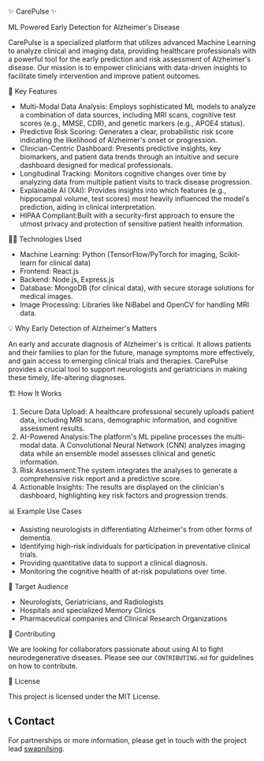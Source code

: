 ✨ CarePulse ✨

 ML Powered Early Detection for Alzheimer's Disease

CarePulse is a specialized platform that utilizes advanced Machine Learning to analyze clinical and imaging data, providing healthcare professionals with a powerful tool for the early prediction and risk assessment of Alzheimer's disease. Our mission is to empower clinicians with data-driven insights to facilitate timely intervention and improve patient outcomes.


🚀 Key Features

-   Multi-Modal Data Analysis: Employs sophisticated ML models to analyze a combination of data sources, including MRI scans, cognitive test scores (e.g., MMSE, CDR), and genetic markers (e.g., APOE4 status).
-   Predictive Risk Scoring: Generates a clear, probabilistic risk score indicating the likelihood of Alzheimer's onset or progression.
-   Clinician-Centric Dashboard: Presents predictive insights, key biomarkers, and patient data trends through an intuitive and secure dashboard designed for medical professionals.
-   Longitudinal Tracking: Monitors cognitive changes over time by analyzing data from multiple patient visits to track disease progression.
-   Explainable AI (XAI): Provides insights into which features (e.g., hippocampal volume, test scores) most heavily influenced the model's prediction, aiding in clinical interpretation.
-   HIPAA Compliant:Built with a security-first approach to ensure the utmost privacy and protection of sensitive patient health information.

🧑‍💻 Technologies Used

-   Machine Learning: Python (TensorFlow/PyTorch for imaging, Scikit-learn for clinical data)
-   Frontend: React.js
-   Backend: Node.js, Express.js
-   Database: MongoDB (for clinical data), with secure storage solutions for medical images.
-   Image Processing: Libraries like NiBabel and OpenCV for handling MRI data.


💡 Why Early Detection of Alzheimer's Matters

An early and accurate diagnosis of Alzheimer's is critical. It allows patients and their families to plan for the future, manage symptoms more effectively, and gain access to emerging clinical trials and therapies. CarePulse provides a crucial tool to support neurologists and geriatricians in making these timely, life-altering diagnoses.



🏗️ How It Works

1.  Secure Data Upload: A healthcare professional securely uploads patient data, including MRI scans, demographic information, and cognitive assessment results.
2.  AI-Powered Analysis:The platform's ML pipeline processes the multi-modal data. A Convolutional Neural Network (CNN) analyzes imaging data while an ensemble model assesses clinical and genetic information.
3.  Risk Assessment:The system integrates the analyses to generate a comprehensive risk report and a predictive score.
4.  Actionable Insights: The results are displayed on the clinician's dashboard, highlighting key risk factors and progression trends.



📊 Example Use Cases

-   Assisting neurologists in differentiating Alzheimer's from other forms of dementia.
-   Identifying high-risk individuals for participation in preventative clinical trials.
-   Providing quantitative data to support a clinical diagnosis.
-   Monitoring the cognitive health of at-risk populations over time.



🏥 Target Audience

-   Neurologists, Geriatricians, and Radiologists
-   Hospitals and specialized Memory Clinics
-   Pharmaceutical companies and Clinical Research Organizations


🤝 Contributing

We are looking for collaborators passionate about using AI to fight neurodegenerative diseases. Please see our `CONTRIBUTING.md` for guidelines on how to contribute.



📄 License

This project is licensed under the MIT License.



## 📞 Contact

For partnerships or more information, please get in touch with the project lead [swapnilsing](https://github.com/swapnilsing).
